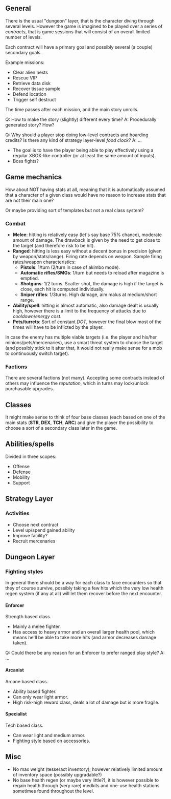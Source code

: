 
## General

There is the usual "dungeon" layer, that is the character diving through several
levels. However the game is imagined to be played over a series of _contracts_,
that is game sessions that will consist of an overall limited number of levels.

Each contract will have a primary goal and possibly several (a couple) secondary
goals.

Example missions:

 - Clear alien nests
 - Rescue VIP
 - Retrieve data disk
 - Recover tissue sample
 - Defend location
 - Trigger self destruct

The time passes after each mission, and the main story unrolls.

Q: How to make the story (slightly) different every time?
A: Procedurally generated story? How?

Q: Why should a player stop doing low-level contracts and hoarding credits? Is
there any kind of strategy layer-level _food clock_?
A: ...

- The goal is to have the player being able to play effectively using a regular
  XBOX-like controller (or at least the same amount of inputs).
- Boss fights?

## Game mechanics

How about NOT having stats at all, meaning that it is automatically assumed that
a character of a given class would have no reason to increase stats that are not
their main one?

Or maybe providing sort of templates but not a real class system?

### Combat

 * **Melee**: hitting is relatively easy (let's say base 75% chance), moderate
   amount of damage. The drawback is given by the need to get close to the
   target (and therefore risk to be hit).
 * **Ranged**: hitting is less easy without a decent bonus in precision (given
   by weapon/stats/range). Firing rate depends on weapon.
   Sample firing rates/weapon characteristics:
    - **Pistols**: 1/turn (2/turn in case of akimbo mode).
    - **Automatic rifles/SMGs**: 1/turn but needs to reload after magazine is
      emptied.
    - **Shotguns**: 1/2 turns. Scatter shot, the damage is high if the target is
      close, each hit is computed individually.
    - **Sniper rifles**: 1/3turns. High damage, aim malus at medium/short range.
 * **Ability/spell**: hitting is almost automatic, also damage dealt is usually
   high, however there is a limit to the frequency of attacks due to 
   _cooldown_/_energy cost_.
 * **Pets/turrets**: Sort of constant _DOT_, however the final blow most of the
   times will have to be inflicted by the player.

In case the enemy has multiple viable targets (i.e. the player and his/her
minions/pets/mercenaries), use a smart threat system to choose the target (and
possibly stick to it after that, it would not really make sense for a mob to
continuously switch target).

### Factions

There are several factions (not many). Accepting some contracts instead of
others may influence the _reputation_, which in turns may lock/unlock
purchasable upgrades.

## Classes

It might make sense to think of four base classes (each based on one of the main
stats (**STR**, **DEX**, **TCH**, **ARC**) and give the player the possibility
to choose a sort of a secondary class later in the game.

## Abilities/spells

Divided in three scopes:

 * Offense
 * Defense
 * Mobility
 * Support

## Strategy Layer

### Activities

 - Choose next contract
 - Level up/spend gained ability
 - Improve facility?
 - Recruit mercenaries

## Dungeon Layer

### Fighting styles

In general there should be a way for each class to face encounters so that they
of course survive, possibly taking a few hits which the very low health regen
system (if any at all) will let them recover before the next encounter.

#### Enforcer

Strength based class.

- Mainly a melee fighter.
- Has access to heavy armor and an overall larger health  pool, which means he'll
  be able to take more hits (and armor decreases damage taken).

Q: Could there be any reason for an Enforcer to prefer ranged play style?
A: ...

#### Arcanist

Arcane based class.

- Ability based fighter.
- Can only wear light armor.
- High risk-high reward class, deals a lot of damage but is more fragile.

#### Specialist

Tech based class.

- Can wear light and medium armor.
- Fighting style based on accessories.

## Misc

 - No max weight (tesseract inventory), however relatively limited amount of
   inventory space (possibly upgradable?)
 - No base health regen (or maybe very little?), it is however possible to
   regain health through (very rare) medkits and one-use health stations
   sometimes found throughout the level.
